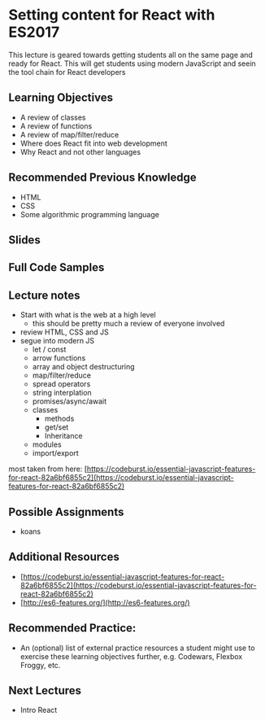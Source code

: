 # Setting content for React with ES2017

This lecture is geared towards getting students all on the same page and ready for React. This will get students using modern JavaScript and seein the tool chain for React developers

## Learning Objectives

- A review of classes
- A review of functions
- A review of map/filter/reduce
- Where does React fit into web development
- Why React and not other languages

## Recommended Previous Knowledge

- HTML
- CSS
- Some algorithmic programming language

## Slides

## Full Code Samples

## Lecture notes

- Start with what is the web at a high level
  - this should be pretty much a review of everyone involved
- review HTML, CSS and JS
- segue into modern JS
  - let / const
  - arrow functions
  - array and object destructuring
  - map/filter/reduce
  - spread operators
  - string interplation
  - promises/async/await
  - classes
    - methods
    - get/set
    - Inheritance
  - modules
  - import/export

most taken from here: [https://codeburst.io/essential-javascript-features-for-react-82a6bf6855c2](https://codeburst.io/essential-javascript-features-for-react-82a6bf6855c2)

## Possible Assignments

- koans

## Additional Resources

- [https://codeburst.io/essential-javascript-features-for-react-82a6bf6855c2](https://codeburst.io/essential-javascript-features-for-react-82a6bf6855c2)
- [http://es6-features.org/](http://es6-features.org/)

## Recommended Practice:

- An (optional) list of external practice resources a student might use to exercise these learning objectives further,
  e.g. Codewars, Flexbox Froggy, etc.

## Next Lectures

- Intro React
